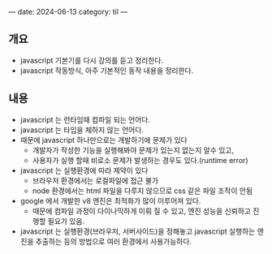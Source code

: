 —
date: 2024-06-13
category: til
—

## 개요

- javascript 기본기를 다시 강의를 듣고 정리한다.
- javascript 작동방식, 아주 기본적인 동작 내용을 정리한다.

## 내용

- javascript 는 런타임때 컴파일 되는 언어다.
- javascript 는 타입을 체하지 않는 언어다.
- 때문에 javascript 하나만으로는 개발하기에 문제가 있다
  - 개발자가 작성한 기능을 실행해봐야 문제가 있는지 없는지 알수 있고,
  - 사용자가 실행 할때 비로소 문제가 발생하는 경우도 있다.(runtime error)
- javascript 는 실행환경에 따라 제약이 있다
  - 브라우저 환경에서는 로컬파일에 접근 불가
  - node 환경에서는 html 파일을 다루지 않으므로 css 같은 파일 조작이 안됨
- google 에서 개발한 v8 엔진은 최적화가 많이 이루어져 있다.
  - 때문에 컴파일 과정이 다이나믹하게 이뤄 질 수 있고, 엔진 성능을 신뢰하고 진행할 필요가 있음.
- javascript 는 실행환경(브라우저, 서버사이드)을 정해놓고 javascript 실행하는 엔진을 추출하는 등의 방법으로 여러 환경에서 사용가능하다.
